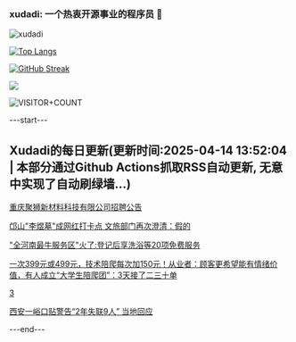 ### xudadi: 一个热衷开源事业的程序员 👋

![xudadi](https://github-readme-stats-git-masterorgs-github-readme-stats-team.vercel.app/api?username=xudadi)

[![Top Langs](https://github-readme-stats.vercel.app/api/top-langs/?username=xudadi)](https://github.com/anuraghazra/github-readme-stats)

[![GitHub Streak](https://streak-stats.demolab.com?user=xudadi&locale=zh_Hans)](https://git.io/streak-stats)

![](https://raw.githubusercontent.com/xudadi/xudadi/main/assets/github-contribution-grid-snake.svg)

![VISITOR+COUNT](https://komarev.com/ghpvc/?username=xudadi&label=VISITOR+COUNT)


---start---

## Xudadi的每日更新(更新时间:2025-04-14 13:52:04 | 本部分通过Github Actions抓取RSS自动更新, 无意中实现了自动刷绿墙...)

[重庆聚狮新材料科技有限公司招聘公告](https://www.gongkaoleida.com/article/2357535)

[邙山"李煜墓"成网红打卡点 文旅部门再次澄清：假的](https://m.163.com/news/article/JSVPFGJQ05345ARG.html)

["全河南最牛服务区"火了:登记后享洗浴等20项免费服务](https://m.163.com/news/article/JT2KVCJR0514R9P4.html)

[一次399元或499元，技术陪爬每次加150元！从业者：顾客更希望能有情绪价值，有人成立“大学生陪爬团”：3天接了二三十单](https://m.163.com/news/article/JSV31OIK0512B07B.html)

[3](https://m.163.com/touch/news/sub/domestic)

[西安一峪口贴警告“2年失联9人” 当地回应](https://m.163.com/news/article/JT1EF21I053469M5.html)

---end---
